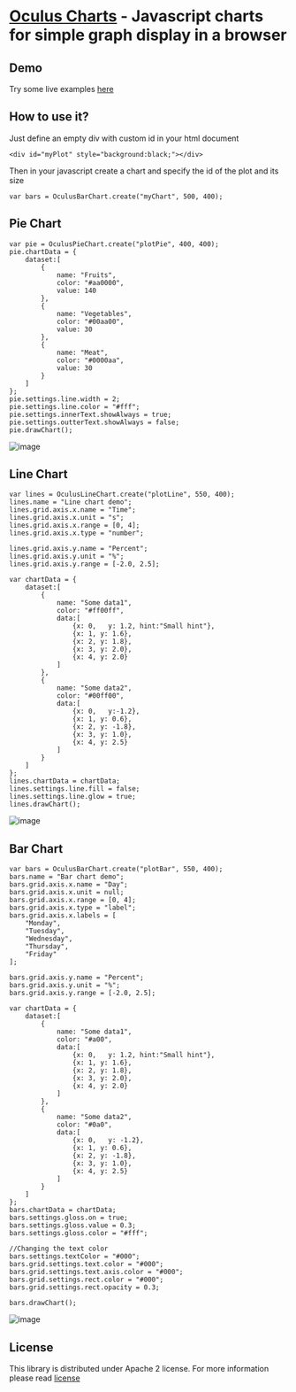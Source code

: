 [Oculus Charts](http://ishubin.github.com/oculus-charts/) - Javascript charts for simple graph display in a browser
===================

Demo
--------------------

Try some live examples [here](http://ishubin.github.com/oculus-charts/)


How to use it?
--------------------
Just define an empty div with custom id in your html document

    <div id="myPlot" style="background:black;"></div>

Then in your javascript create a chart and specify the id of the plot and its size 

    var bars = OculusBarChart.create("myChart", 500, 400);

Pie Chart
--------------------

    var pie = OculusPieChart.create("plotPie", 400, 400);
    pie.chartData = {
        dataset:[
            {
                name: "Fruits",
                color: "#aa0000",
                value: 140
            },
            {
                name: "Vegetables",
                color: "#00aa00",
                value: 30
            },
            {
                name: "Meat",
                color: "#0000aa",
                value: 30
            }
        ]
    };
    pie.settings.line.width = 2;
    pie.settings.line.color = "#fff";
    pie.settings.innerText.showAlways = true;
    pie.settings.outterText.showAlways = false;
    pie.drawChart();

![image](http://ishubin.hithub.com/oculus-charts/images/pie-chart-example.png)

Line Chart
--------------------
    var lines = OculusLineChart.create("plotLine", 550, 400);
    lines.name = "Line chart demo";
    lines.grid.axis.x.name = "Time";
    lines.grid.axis.x.unit = "s";
    lines.grid.axis.x.range = [0, 4];
    lines.grid.axis.x.type = "number";

    lines.grid.axis.y.name = "Percent";
    lines.grid.axis.y.unit = "%";
    lines.grid.axis.y.range = [-2.0, 2.5];

    var chartData = {
        dataset:[
            {
                name: "Some data1",
                color: "#ff00ff",
                data:[
                    {x: 0,   y: 1.2, hint:"Small hint"},
                    {x: 1, y: 1.6},
                    {x: 2, y: 1.8},
                    {x: 3, y: 2.0},
                    {x: 4, y: 2.0}
                ]
            },
            {
                name: "Some data2",
                color: "#00ff00",
                data:[
                    {x: 0,   y:-1.2},
                    {x: 1, y: 0.6},
                    {x: 2, y: -1.8},
                    {x: 3, y: 1.0},
                    {x: 4, y: 2.5}
                ]
            }
        ]
    };
    lines.chartData = chartData;
    lines.settings.line.fill = false;
    lines.settings.line.glow = true;
    lines.drawChart();

![image](http://ishubin.hithub.com/oculus-charts/images/line-chart-example.png)

Bar Chart
--------------------
    var bars = OculusBarChart.create("plotBar", 550, 400);
    bars.name = "Bar chart demo";
    bars.grid.axis.x.name = "Day";
    bars.grid.axis.x.unit = null;
    bars.grid.axis.x.range = [0, 4];
    bars.grid.axis.x.type = "label";
    bars.grid.axis.x.labels = [
        "Monday", 
        "Tuesday", 
        "Wednesday", 
        "Thursday", 
        "Friday"
    ];

    bars.grid.axis.y.name = "Percent";
    bars.grid.axis.y.unit = "%";
    bars.grid.axis.y.range = [-2.0, 2.5];

    var chartData = {
        dataset:[
            {
                name: "Some data1",
                color: "#a00",
                data:[
                    {x: 0,   y: 1.2, hint:"Small hint"},
                    {x: 1, y: 1.6},
                    {x: 2, y: 1.8},
                    {x: 3, y: 2.0},
                    {x: 4, y: 2.0}
                ]
            },
            {
                name: "Some data2",
                color: "#0a0",
                data:[
                    {x: 0,   y: -1.2},
                    {x: 1, y: 0.6},
                    {x: 2, y: -1.8},
                    {x: 3, y: 1.0},
                    {x: 4, y: 2.5}
                ]
            }
        ]
    };
    bars.chartData = chartData;
    bars.settings.gloss.on = true;
    bars.settings.gloss.value = 0.3;
    bars.settings.gloss.color = "#fff";

    //Changing the text color
    bars.settings.textColor = "#000";
    bars.grid.settings.text.color = "#000";
    bars.grid.settings.text.axis.color = "#000";
    bars.grid.settings.rect.color = "#000";
    bars.grid.settings.rect.opacity = 0.3;

    bars.drawChart();

![image](http://ishubin.hithub.com/oculus-charts/images/var-chart-example.png)

License
--------------------

This library is distributed under Apache 2 license. For more information please read [license](http://apache.org)


